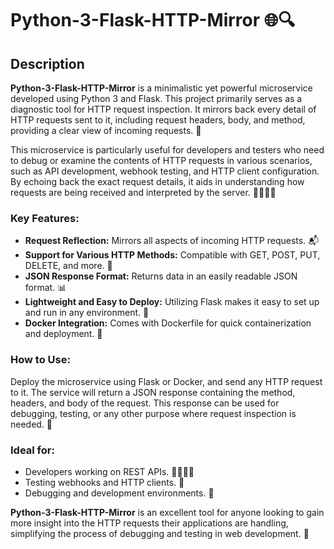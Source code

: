 # Python-3-Flask-HTTP-Mirror 🌐🔍

## Description

**Python-3-Flask-HTTP-Mirror** is a minimalistic yet powerful microservice developed using Python 3 and Flask. This project primarily serves as a diagnostic tool for HTTP request inspection. It mirrors back every detail of HTTP requests sent to it, including request headers, body, and method, providing a clear view of incoming requests. 🔄

This microservice is particularly useful for developers and testers who need to debug or examine the contents of HTTP requests in various scenarios, such as API development, webhook testing, and HTTP client configuration. By echoing back the exact request details, it aids in understanding how requests are being received and interpreted by the server. 🕵️‍♂️👩‍💻

### Key Features:

- **Request Reflection:** Mirrors all aspects of incoming HTTP requests. 📬
- **Support for Various HTTP Methods:** Compatible with GET, POST, PUT, DELETE, and more. 📌
- **JSON Response Format:** Returns data in an easily readable JSON format. 📊
- **Lightweight and Easy to Deploy:** Utilizing Flask makes it easy to set up and run in any environment. 💼
- **Docker Integration:** Comes with Dockerfile for quick containerization and deployment. 🐳

### How to Use:

Deploy the microservice using Flask or Docker, and send any HTTP request to it. The service will return a JSON response containing the method, headers, and body of the request. This response can be used for debugging, testing, or any other purpose where request inspection is needed. 🚀

### Ideal for:

- Developers working on REST APIs. 👨‍💻👩‍💻
- Testing webhooks and HTTP clients. 🧪
- Debugging and development environments. 🐛

**Python-3-Flask-HTTP-Mirror** is an excellent tool for anyone looking to gain more insight into the HTTP requests their applications are handling, simplifying the process of debugging and testing in web development. 🌟
